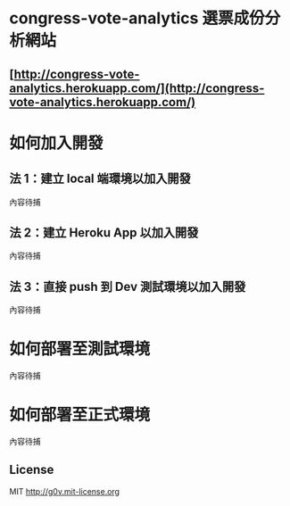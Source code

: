 # congress-vote-analytics 選票成份分析網站

## [http://congress-vote-analytics.herokuapp.com/](http://congress-vote-analytics.herokuapp.com/)

如何加入開發
==========

## 法 1：建立 local 端環境以加入開發

內容待捕

## 法 2：建立 Heroku App 以加入開發

內容待捕

## 法 3：直接 push 到 Dev 測試環境以加入開發

內容待捕

如何部署至測試環境
==========

內容待捕

如何部署至正式環境
==========

內容待捕

## License

MIT http://g0v.mit-license.org